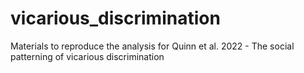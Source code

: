 # vicarious_discrimination
Materials to reproduce the analysis for Quinn et al. 2022 - The social patterning of vicarious discrimination
